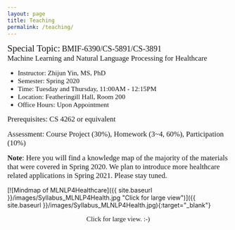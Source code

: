 ```yaml
---
layout: page
title: Teaching
permalink: /teaching/
---
```


<span style="font-family:Papyrus; font-size:1.5em; text-align:center;">Special Topic:</span> 
<span style="font-family:Papyrus; font-size:1.3em; text-align:center;">BMIF-6390/CS-5891/CS-3891</span>
<span style="font-family:Papyrus; font-size:1.2em;"><br>Machine Learning and Natural Language Processing for Healthcare</span>

- <span style="font-family:Papyrus; font-size:1.1em;">Instructor: Zhijun Yin, MS, PhD</span>
- <span style="font-family:Papyrus; font-size:1.1em;">Semester: Spring 2020</span>
- <span style="font-family:Papyrus; font-size:1.1em;">Time: Tuesday and Thursday, 11:00AM - 12:15PM</span>
- <span style="font-family:Papyrus; font-size:1.1em;">Location: Featheringill Hall, Room 200</span>
- <span style="font-family:Papyrus; font-size:1.1em;">Office Hours: Upon Appointment</span>

<span style="font-family:Papyrus; font-size:1.2em;">Prerequisites: CS 4262 or equivalent</span>

<span style="font-family:Papyrus; font-size:1.2em;">Assessment: Course Project (30%), Homework (3~4, 60%), Participation (10%)</span>

<span style="font-family:Papyrus; font-size:1.2em;">**Note**: Here you will find a knowledge map of the majority of the materials that were covered in Spring 2020. We plan to introduce more healthcare related applications in Spring 2021. Please stay tuned.</span>

[![Mindmap of MLNLP4Healthcare]({{ site.baseurl }}/images/Syllabus_MLNLP4Health.jpg "Click for large view")]({{ site.baseurl }}/images/Syllabus_MLNLP4Health.jpg){:target="_blank"}
<div align="center"><span style="font-family:Papyrus; font-size:1.1em;">Click for large view. :-)</span></div>